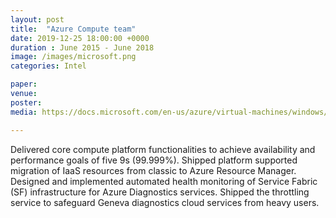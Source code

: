 ```yaml
---
layout: post
title:  "Azure Compute team"
date: 2019-12-25 18:00:00 +0000
duration : June 2015 - June 2018
image: /images/microsoft.png
categories: Intel

paper:
venue: 
poster: 
media: https://docs.microsoft.com/en-us/azure/virtual-machines/windows/migration-classic-resource-manager-overview

---
```

Delivered core compute platform functionalities to achieve availability and performance goals of five 9s (99.999%). Shipped platform supported migration of IaaS resources from classic to Azure Resource Manager. Designed and implemented automated health monitoring of Service Fabric (SF) infrastructure for Azure Diagnostics services. Shipped the throttling service to safeguard Geneva diagnostics cloud services from heavy users.
